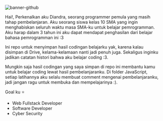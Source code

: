 ![banner-github](https://github.com/user-attachments/assets/fe1deb4e-badc-421a-b802-7de5cd5cfb31)

Hai!, Perkenalkan aku Diandra, seorang programmer pemula yang masih tahap pembelanjaran. Aku seorang siswa kelas 10 SMA yang ingin menghabiskan seluruh waktu masa SMA-ku untuk belajar pemrogramman. Aku harap dalam 3 tahun ini aku dapat mendapat penghasilan dari belajar bahasa pemrogramman ini :3

Ini repo untuk menyimpan hasil codingan belajarku yak, karena kalau disimpan di Drive, kelama-kelamaan nanti jadi penuh juga. Sekaligus inginku jadikan catatan histori bahwa aku belajar coding :3.

Mungkin saja hasil codingan yang saya simpan di repo ini membantu kamu untuk belajar coding lewat hasil pembelanjaranku.
Di folder JavaScript, setiap latihannya aku selalu membuat comment mengenai pembelanjaranku, jadi jangan ragu untuk membuka dan mempelajarinya :).

Goal ku ⭐
- Web Fullstack Developer
- Software Developer
- Cyber Security
